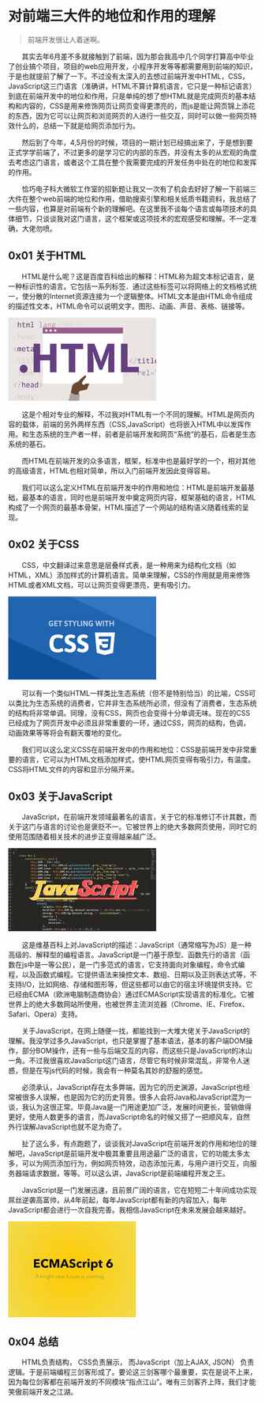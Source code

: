 
# 对前端三大件的地位和作用的理解

>前端开发很让人着迷啊。

&nbsp;&nbsp;&nbsp;&nbsp;&nbsp;&nbsp;&nbsp;其实去年6月差不多就接触到了前端，因为那会我高中几个同学打算高中毕业了创业搞个项目，项目的web应用开发，小程序开发等等都需要用到前端的知识，于是也就提前了解了一下。不过没有太深入的去想过前端开发中HTML，CSS，JavaScript这三门语言（准确讲，HTML不算计算机语言，它只是一种标记语言）到底在前端开发中的地位和作用，只是单纯的想了想HTML就是完成网页的基本结构和内容的，CSS是用来修饰网页让网页变得更漂亮的，而js是能让网页锦上添花的东西，因为它可以让网页和浏览网页的人进行一些交互，同时可以做一些网页特效什么的，总结一下就是给网页添加行为。

&nbsp;&nbsp;&nbsp;&nbsp;&nbsp;&nbsp;&nbsp;然后到了今年，4,5月份的时候，项目的一期计划已经搞出来了，于是想到要正式学学前端了，不过更多的是学习它的内部的东西，并没有太多的从宏观的角度去考虑这门语言，或者这个工具在整个我需要完成的开发任务中处在的地位和发挥的作用。

&nbsp;&nbsp;&nbsp;&nbsp;&nbsp;&nbsp;&nbsp;恰巧电子科大微软工作室的招新题让我又一次有了机会去好好了解一下前端三大件在整个web前端的地位和作用，借助搜索引擎和相关纸质书籍资料，我总结了一些内容，也算是对前端有个新的理解吧。在这里我不谈每个语言或每项技术的具体细节，只谈谈我对这门语言，这个框架或这项技术的宏观感受和理解。不一定准确，大佬勿喷。

## 0x01 关于HTML
&nbsp;&nbsp;&nbsp;&nbsp;&nbsp;&nbsp;&nbsp;HTML是什么呢？这是百度百科给出的解释：HTML称为超文本标记语言，是一种标识性的语言。它包括一系列标签．通过这些标签可以将网络上的文档格式统一，使分散的Internet资源连接为一个逻辑整体。HTML文本是由HTML命令组成的描述性文本，HTML命令可以说明文字，图形、动画、声音、表格、链接等。

<img src='/assets/img/对前端三大件的地位和作用的理解/对前端三大件的地位和作用的理解1.jpg'>

&nbsp;&nbsp;&nbsp;&nbsp;&nbsp;&nbsp;&nbsp;这是个相对专业的解释，不过我对HTML有一个不同的理解。HTML是网页内容的载体，前端的另外两样东西（CSS,JavaScript）也将嵌入HTML中以发挥作用。和生态系统的生产者一样，前者是前端开发和网页“系统”的基石，后者是生态系统的基石。

&nbsp;&nbsp;&nbsp;&nbsp;&nbsp;&nbsp;&nbsp;而HTML在前端开发的众多语言，框架，标准中也是最好学的一个，相对其他的高级语言，HTML也相对简单，所以入门前端开发因此变得容易。

&nbsp;&nbsp;&nbsp;&nbsp;&nbsp;&nbsp;&nbsp;我们可以这么定义HTML在前端开发中的作用和地位：HTML是前端开发最基础，最基本的语言，同时也是前端开发中奠定网页内容，框架基础的语言，HTML构成了一个网页的最基本骨架，HTML描述了一个网站的结构语义随着线索的呈现。

## 0x02 关于CSS 
&nbsp;&nbsp;&nbsp;&nbsp;&nbsp;&nbsp;&nbsp;CSS，中文翻译过来意思是层叠样式表，是一种用来为结构化文档（如HTML，XML）添加样式的计算机语言。简单来理解，CSS的作用就是用来修饰HTML或者XML文档，可以让网页变得更漂亮，更有吸引力。

<img src='/assets/img/对前端三大件的地位和作用的理解/对前端三大件的地位和作用的理解2.jpg'>

&nbsp;&nbsp;&nbsp;&nbsp;&nbsp;&nbsp;&nbsp;可以有一个类似HTML一样类比生态系统（但不是特别恰当）的比喻，CSS可以类比为生态系统的消费者，它并非生态系统所必须，但没有了消费者，生态系统的结构将非常单调。同理，没有CSS，网页也会变得十分单调无味。现在的CSS已经成为了网页开发中必须且非常重要的一环，通过CSS，网页的结构，色调，动画效果等等将会有翻天覆地的变化。

&nbsp;&nbsp;&nbsp;&nbsp;&nbsp;&nbsp;&nbsp;我们可以这么定义CSS在前端开发中的作用和地位：CSS是前端开发中非常重要的语言，它可以为HTML文档添加样式，使HTML网页变得有吸引力，有温度。CSS将HTML文件的内容和显示分隔开来。

## 0x03 关于JavaScript
&nbsp;&nbsp;&nbsp;&nbsp;&nbsp;&nbsp;&nbsp;JavaScript，在前端开发领域最著名的语言，关于它的标准修订不计其数，而关于这门与语言的讨论也是褒贬不一。它被世界上的绝大多数网页使用，同时它的使用范围随着相关技术的进步正变得越来越广泛。

<img src='/assets/img/对前端三大件的地位和作用的理解/对前端三大件的地位和作用的理解3.jpg'>

&nbsp;&nbsp;&nbsp;&nbsp;&nbsp;&nbsp;&nbsp;这是维基百科上对JavaScript的描述：JavaScript（通常缩写为JS）是一种高级的、解释型的编程语言。JavaScript是一门基于原型、函数先行的语言（函数在js中是一等公民），是一门多范式的语言，它支持面向对象编程，命令式编程，以及函数式编程。它提供语法来操控文本、数组、日期以及正则表达式等，不支持I/O，比如网络、存储和图形等，但这些都可以由它的宿主环境提供支持。它已经由ECMA（欧洲电脑制造商协会）通过ECMAScript实现语言的标准化。它被世界上的绝大多数网站所使用，也被世界主流浏览器（Chrome、IE、Firefox、Safari、Opera）支持。

&nbsp;&nbsp;&nbsp;&nbsp;&nbsp;&nbsp;&nbsp;关于JavaScript，在网上随便一找，都能找到一大堆大佬关于JavaScript的理解。我没学过多久JavaScript，也只是掌握了基本语法，基本的客户端DOM操作，部分BOM操作，还有一些与后端交互的内容，而这些只是JavaScript的冰山一角。不过我很喜欢JavaScript这门语言，尽管它有时候非常混乱，非常令人迷惑，但是在写js代码的时候，我会有一种莫名其妙的舒服的感觉。

&nbsp;&nbsp;&nbsp;&nbsp;&nbsp;&nbsp;&nbsp;必须承认，JavaScript存在太多弊端，因为它的历史渊源，JavaScript也经常被很多人误解，也是因为它的历史背景。很多人会将Java和JavaScript混为一谈，我认为这很正常。毕竟Java是一门用途更加广泛，发展时间更长，营销做得更好，使用人数更多的语言，而JavaScript命名的时候又搭了一把顺风车，自然外行误解JavaScript也就不足为奇了。

&nbsp;&nbsp;&nbsp;&nbsp;&nbsp;&nbsp;&nbsp;扯了这么多，有点跑题了，谈谈我对JavaScript在前端开发的作用和地位的理解吧，JavaScript是前端开发中极其重要且用途最广泛的语言，它的功能太多太多，可以为网页添加行为，例如网页特效，动态添加元素，与用户进行交互，向服务器端请求数据，等等。可以这么讲，JavaScript是前端编程开发之王。

&nbsp;&nbsp;&nbsp;&nbsp;&nbsp;&nbsp;&nbsp;JavaScript是一门发展迅速，且前景广阔的语言，它在短短二十年间成功实现屌丝逆袭高富帅，从4年前起，每年JavaScript都有新的内容加入，每年JavaScript都会进行一次自我完善。我相信JavaScript在未来发展会越来越好。

<img src='/assets/img/对前端三大件的地位和作用的理解/对前端三大件的地位和作用的理解4.jpg'>

## 0x04 总结
&nbsp;&nbsp;&nbsp;&nbsp;&nbsp;&nbsp;&nbsp;HTML负责结构， CSS负责展示， 而JavaScript（加上AJAX, JSON） 负责逻辑。于是前端编程三剑客形成了。要论这三剑客哪个最重要，实在是说不上来，因为每位剑客都在前端开发的不同模块“指点江山”。唯有三剑客齐上阵，我们才能笑傲前端开发之江湖。

